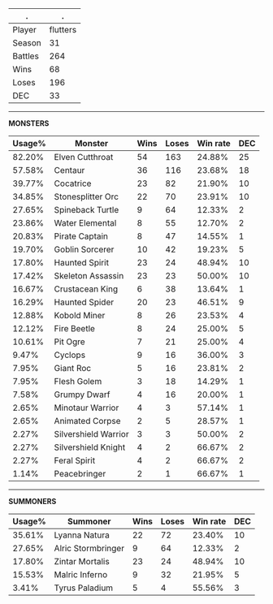 .|.
|-|-
Player|flutters
Season|31
Battles|264
Wins|68
Loses|196
DEC|33

---
**MONSTERS**

Usage%|Monster|Wins|Loses|Win rate|DEC|
-|-|-|-|-|-|
82.20%|Elven Cutthroat|54|163|24.88%|25|
57.58%|Centaur|36|116|23.68%|18|
39.77%|Cocatrice|23|82|21.90%|10|
34.85%|Stonesplitter Orc|22|70|23.91%|10|
27.65%|Spineback Turtle|9|64|12.33%|2|
23.86%|Water Elemental|8|55|12.70%|2|
20.83%|Pirate Captain|8|47|14.55%|1|
19.70%|Goblin Sorcerer|10|42|19.23%|5|
17.80%|Haunted Spirit|23|24|48.94%|10|
17.42%|Skeleton Assassin|23|23|50.00%|10|
16.67%|Crustacean King|6|38|13.64%|1|
16.29%|Haunted Spider|20|23|46.51%|9|
12.88%|Kobold Miner|8|26|23.53%|4|
12.12%|Fire Beetle|8|24|25.00%|5|
10.61%|Pit Ogre|7|21|25.00%|4|
9.47%|Cyclops|9|16|36.00%|3|
7.95%|Giant Roc|5|16|23.81%|2|
7.95%|Flesh Golem|3|18|14.29%|1|
7.58%|Grumpy Dwarf|4|16|20.00%|1|
2.65%|Minotaur Warrior|4|3|57.14%|1|
2.65%|Animated Corpse|2|5|28.57%|1|
2.27%|Silvershield Warrior|3|3|50.00%|2|
2.27%|Silvershield Knight|4|2|66.67%|2|
2.27%|Feral Spirit|4|2|66.67%|2|
1.14%|Peacebringer|2|1|66.67%|1|

---
**SUMMONERS**

Usage%|Summoner|Wins|Loses|Win rate|DEC|
-|-|-|-|-|-|
35.61%|Lyanna Natura|22|72|23.40%|10|
27.65%|Alric Stormbringer|9|64|12.33%|2|
17.80%|Zintar Mortalis|23|24|48.94%|10|
15.53%|Malric Inferno|9|32|21.95%|5|
3.41%|Tyrus Paladium|5|4|55.56%|3|

